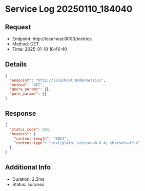 # Service Log 20250110_184040

## Request
- Endpoint: http://localhost:8000/metrics
- Method: GET
- Time: 2025-01-10 18:40:40

## Details
```json
{
  "endpoint": "http://localhost:8000/metrics",
  "method": "GET",
  "query_params": {},
  "path_params": {}
}
```

## Response
```json
{
  "status_code": 200,
  "headers": {
    "content-length": "9024",
    "content-type": "text/plain; version=0.0.4; charset=utf-8"
  }
}
```

## Additional Info
- Duration: 2.3ms
- Status: success
